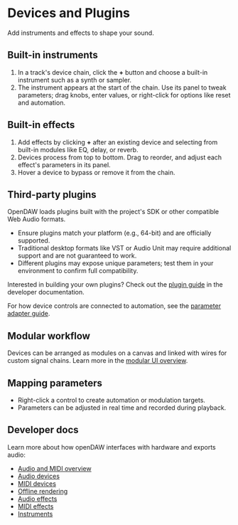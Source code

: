 # Devices and Plugins

Add instruments and effects to shape your sound.

## Built-in instruments

1. In a track's device chain, click the **+** button and choose a built-in instrument such as a synth or sampler.
2. The instrument appears at the start of the chain. Use its panel to tweak parameters; drag knobs, enter values, or right-click for options like reset and automation.

## Built-in effects

1. Add effects by clicking **+** after an existing device and selecting from built-in modules like EQ, delay, or reverb.
2. Devices process from top to bottom. Drag to reorder, and adjust each effect's parameters in its panel.
3. Hover a device to bypass or remove it from the chain.

## Third-party plugins

OpenDAW loads plugins built with the project's SDK or other compatible Web Audio formats.

- Ensure plugins match your platform (e.g., 64-bit) and are officially supported.
- Traditional desktop formats like VST or Audio Unit may require additional support and are not guaranteed to work.
- Different plugins may expose unique parameters; test them in your environment to confirm full compatibility.

Interested in building your own plugins? Check out the [plugin guide](../../docs-dev/extending/plugin-guide.md) in the developer documentation.

For how device controls are connected to automation, see the [parameter adapter guide](../../docs-dev/extending/parameter-adapters.md).

## Modular workflow

Devices can be arranged as modules on a canvas and linked with wires for
custom signal chains. Learn more in the [modular UI overview](../../docs-dev/ui/modular/overview.md).

## Mapping parameters

- Right-click a control to create automation or modulation targets.
- Parameters can be adjusted in real time and recorded during playback.

## Developer docs

Learn more about how openDAW interfaces with hardware and exports audio:

- [Audio and MIDI overview](../../docs-dev/audio-midi/overview.md)
- [Audio devices](../../docs-dev/audio-midi/audio-devices.md)
- [MIDI devices](../../docs-dev/audio-midi/midi-devices.md)
- [Offline rendering](../../docs-dev/audio-midi/offline-rendering.md)
- [Audio effects](../../docs-dev/dsp/devices/audio-effects.md)
- [MIDI effects](../../docs-dev/dsp/devices/midi-effects.md)
- [Instruments](../../docs-dev/dsp/devices/instruments.md)
